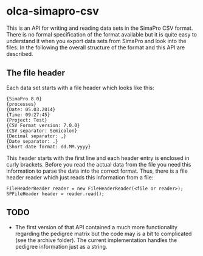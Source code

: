 olca-simapro-csv
================
This is an API for writing and reading data sets in the SimaPro CSV format. 
There is no formal specification of the format available but it is quite easy to
understand it when you export data sets from SimaPro and look into the files. In
the following the overall structure of the format and this API are described. 

The file header
---------------
Each data set starts with a file header which looks like this:

	{SimaPro 8.0}
	{processes}
	{Date: 05.03.2014}
	{Time: 09:27:45}
	{Project: Test}
	{CSV Format version: 7.0.0}
	{CSV separator: Semicolon}
	{Decimal separator: ,}
	{Date separator: .}
	{Short date format: dd.MM.yyyy}

This header starts with the first line and each header entry is enclosed in 
curly brackets. Before you read the actual data from the file you need this 
information to parse the data into the correct format. Thus, there is a file 
header reader which just reads this information from a file:

	FileHeaderReader reader = new FileHeaderReader(<file or reader>);
	SPFileHeader header = reader.read();
	




TODO
----
* The first version of that API contained a much more functionality regarding 
  the pedigree matrix but the code may is a bit to complicated (see the archive
  folder). The current implementation handles the pedigree information just as
  a string.  